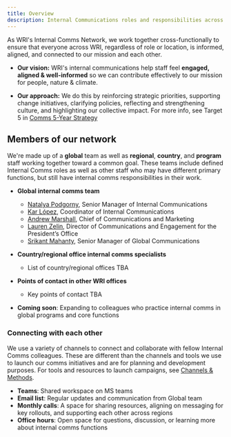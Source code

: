 ```yaml
---
title: Overview
description: Internal Communications roles and responsibilities across WRI
---
```


As WRI's Internal Comms Network, we work together cross-functionally to ensure that everyone across WRI, regardless of role or location, is informed, aligned, and connected to our mission and each other. 

- **Our vision:** WRI's internal communications help staff feel **engaged, aligned & well-informed** so we can contribute effectively to our mission for people, nature & climate.

- **Our approach:** We do this by reinforcing strategic priorities, supporting change initiatives, clarifying policies, reflecting and strengthening culture, and highlighting our collective impact. For more info, see Target 5 in [Comms 5-Year Strategy](https://onewri.sharepoint.com/:w:/s/Banyan2/Strategy/EdAiqWIN_HZGkxJUqb3RytkBFPv7exwEcf2tUrUTi1PuCQ?e=HmwpDA)

## Members of our network

We're made up of a **global** team as well as **regional**, **country**, and **program** staff working together toward a common goal. These teams include defined Internal Comms roles as well as other staff who may have different primary functions, but still have internal comms responsibilities in their work.

- **Global internal comms team**
    - [Natalya Podgorny](mailto:Natalya.Podgorny@wri.org), Senior Manager of Internal Communications
    - [Kar López](mailto:karla.lopez@wri.org), Coordinator of Internal Communications
    - [Andrew Marshall](mailto:andrew.marshall@wri.org), Chief of Communications and Marketing
    - [Lauren Zelin](mailto:lauren.zelin@wri.org), Director of Communications and Engagement for the President’s Office
    - [Srikant Mahanty](Srikant.Mahanty@wri.org), Senior Manager of Global Communications

- **Country/regional office internal comms specialists**
    - List of country/regional offices TBA

- **Points of contact in other WRI offices**
    - Key points of contact TBA

- **Coming soon**: Expanding to colleagues who practice internal comms in global programs and core functions

### Connecting with each other
We use a variety of channels to connect and collaborate with fellow Internal Comms colleagues. These are different than the channels and tools we use to launch our comms initiatives and are for planning and development purposes. For tools and resources to launch campaigns, see [Channels & Methods]().

- **Teams**: Shared workspace on MS teams
- **Email list**: Regular updates and communication from Global team
- **Monthly calls**: A space for sharing resources, aligning on messaging for key rollouts, and supporting each other across regions
- **Office hours**: Open space for questions, discussion, or learning more about internal comms functions

